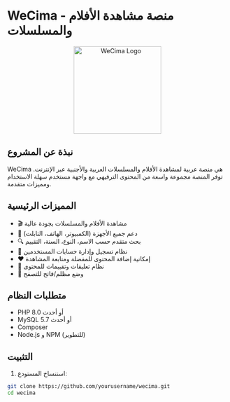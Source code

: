 # WeCima - منصة مشاهدة الأفلام والمسلسلات

<p align="center">
  <img src="public/images/logo.png" alt="WeCima Logo" width="200"/>
</p>

## نبذة عن المشروع

WeCima هي منصة عربية لمشاهدة الأفلام والمسلسلات العربية والأجنبية عبر الإنترنت. توفر المنصة مجموعة واسعة من المحتوى الترفيهي مع واجهة مستخدم سهلة الاستخدام ومميزات متقدمة.

## المميزات الرئيسية

- 🎬 مشاهدة الأفلام والمسلسلات بجودة عالية
- 📱 دعم جميع الأجهزة (الكمبيوتر، الهاتف، التابلت)
- 🔍 بحث متقدم حسب الاسم، النوع، السنة، التقييم
- 👥 نظام تسجيل وإدارة حسابات المستخدمين
- ❤️ إمكانية إضافة المحتوى للمفضلة ومتابعة المشاهدة
- 💬 نظام تعليقات وتقييمات للمحتوى
- 🌙 وضع مظلم/فاتح للتصفح

## متطلبات النظام

- PHP 8.0 أو أحدث
- MySQL 5.7 أو أحدث
- Composer
- Node.js و NPM (للتطوير)

## التثبيت

1. استنساخ المستودع:
```bash
git clone https://github.com/yourusername/wecima.git
cd wecima